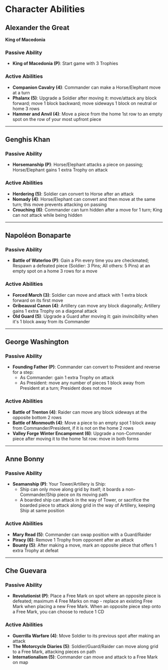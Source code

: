 # Character Abilities

## Alexander the Great
**King of Macedonia**

### Passive Ability
- **King of Macedonia (P)**: Start game with 3 Trophies

### Active Abilities
- **Companion Cavalry (4)**: Commander can make a Horse/Elephant move at a turn
- **Phalanx (5)**: Upgrade a Soldier after moving it: move/attack any block forward; move 1 block backward; move sideways 1 block on neutral or home 3 rows
- **Hammer and Anvil (4)**: Move a piece from the home 1st row to an empty spot on the row of your most upfront piece

---

## Genghis Khan

### Passive Ability
- **Horsemanship (P)**: Horse/Elephant attacks a piece on passing; Horse/Elephant gains 1 extra Trophy on attack

### Active Abilities
- **Herdering (5)**: Soldier can convert to Horse after an attack
- **Nomady (4)**: Horse/Elephant can convert and then move at the same turn; this move prevents attacking on passing
- **Crouching (6)**: Commander can turn hidden after a move for 1 turn; King can not attack while being hidden

---

## Napoléon Bonaparte

### Passive Ability
- **Battle of Waterloo (P)**: Gain a Pin every time you are checkmated; Respawn a defeated piece (Soldier: 3 Pins; All others: 5 Pins) at an empty spot on a home 3 rows for a move

### Active Abilities
- **Forced March (3)**: Soldier can move and attack with 1 extra block forward on its first move
- **Gribeauval Canon (4)**: Artillery can move any block diagonally; Artillery gains 1 extra Trophy on a diagonal attack
- **Old Guard (5)**: Upgrade a Guard after moving it: gain invincibility when it's 1 block away from its Commander

---

## George Washington

### Passive Ability
- **Founding Father (P)**: Commander can convert to President and reverse for a step:
  - As Commander: gain 1 extra Trophy on attack
  - As President: move any number of pieces 1 block away from President at a turn; President does not move

### Active Abilities
- **Battle of Trenton (4)**: Raider can move any block sideways at the opposite bottom 2 rows
- **Battle of Monmouth (4)**: Move a piece to an empty spot 1 block away from Commander/President, if it is not on the home 2 rows
- **Valley Forge Winter Encampment (6)**: Upgrade a non-Commander piece after moving it to the home 1st row: move in both forms

---

## Anne Bonny

### Passive Ability
- **Seamanship (P)**: Your Tower/Artillery is Ship:
  - Ship can only move along grid by itself; it boards a non-Commander/Ship piece on its moving path
  - A boarded ship can attack in the way of Tower, or sacrifice the boarded piece to attack along grid in the way of Artillery, keeping Ship at same position

### Active Abilities
- **Mary Read (5)**: Commander can swap position with a Guard/Raider
- **Piracy (6)**: Remove 1 Trophy from opponent after an attack
- **Bounty (5)**: After making a move, mark an opposite piece that offers 1 extra Trophy at defeat

---

## Che Guevara

### Passive Ability
- **Revolutionist (P)**: Place a Free Mark on spot where an opposite piece is defeated; maximum 4 Free Marks on map - replace an existing Free Mark when placing a new Free Mark. When an opposite piece step onto a Free Mark, you can choose to reduce 1 CD

### Active Abilities
- **Guerrilla Warfare (4)**: Move Soldier to its previous spot after making an attack
- **The Motorcycle Diaries (5)**: Soldier/Guard/Raider can move along grid to a Free Mark, attacking pieces on path
- **Internationalism (5)**: Commander can move and attack to a Free Mark on map